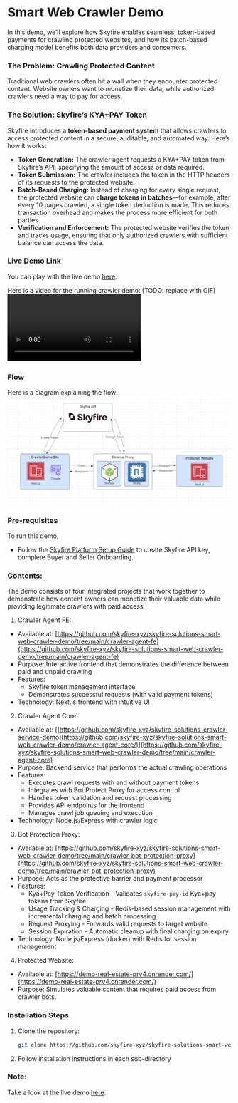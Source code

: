 # Smart Web Crawler Demo

In this demo, we’ll explore how Skyfire enables seamless, token-based payments for crawling protected websites, and how its batch-based charging model benefits both data providers and consumers.

### The Problem: Crawling Protected Content

Traditional web crawlers often hit a wall when they encounter protected content. Website owners want to monetize their data, while authorized crawlers need a way to pay for access.

### The Solution: Skyfire’s KYA+PAY Token

Skyfire introduces a **token-based payment system** that allows crawlers to access protected content in a secure, auditable, and automated way. Here’s how it works:

- **Token Generation:** The crawler agent requests a KYA+PAY token from Skyfire’s API, specifying the amount of access or data required.
- **Token Submission:** The crawler includes the token in the HTTP headers of its requests to the protected website.
- **Batch-Based Charging:** Instead of charging for every single request, the protected website can **charge tokens in batches**—for example, after every 10 pages crawled, a single token deduction is made. This reduces transaction overhead and makes the process more efficient for both parties.
- **Verification and Enforcement:** The protected website verifies the token and tracks usage, ensuring that only authorized crawlers with sufficient balance can access the data.

### Live Demo Link

You can play with the live demo [here](https://crawler-demo.skyfire.xyz/).

Here is a video for the running crawler demo:
(TODO: replace with GIF)
![Running Crawler Demo Video](https://github.com/skyfire-xyz/skyfire-solutions-smart-web-crawler-demo/blob/main/crawler-agent-fe/public/static/videos/running_crawler_demo.mov)

### Flow

Here is a diagram explaining the flow:
![Flow Diagram](https://github.com/skyfire-xyz/skyfire-solutions-smart-web-crawler-demo/blob/main/static/images/crawler_flow.png?raw=true)

### Pre-requisites

To run this demo,

- Follow the [Skyfire Platform Setup Guide](https://docs.skyfire.xyz/docs/introduction) to create Skyfire API key, complete Buyer and Seller Onboarding.

### Contents:

The demo consists of four integrated projects that work together to demonstrate how content owners can monetize their valuable data while providing legitimate crawlers with paid access.

1. Crawler Agent FE:

- Available at: [https://github.com/skyfire-xyz/skyfire-solutions-smart-web-crawler-demo/tree/main/crawler-agent-fe](https://github.com/skyfire-xyz/skyfire-solutions-smart-web-crawler-demo/tree/main/crawler-agent-fe)
- Purpose: Interactive frontend that demonstrates the difference between paid and unpaid crawling
- Features:
  - Skyfire token management interface
  - Demonstrates successful requests (with valid payment tokens)
- Technology: Next.js frontend with intuitive UI

2. Crawler Agent Core:

- Available at: [[https://github.com/skyfire-xyz/skyfire-solutions-crawler-service-demo](https://github.com/skyfire-xyz/skyfire-solutions-smart-web-crawler-demo/crawler-agent-core/)](https://github.com/skyfire-xyz/skyfire-solutions-smart-web-crawler-demo/tree/main/crawler-agent-core)
- Purpose: Backend service that performs the actual crawling operations
- Features:
  - Executes crawl requests with and without payment tokens
  - Integrates with Bot Protect Proxy for access control
  - Handles token validation and request processing
  - Provides API endpoints for the frontend
  - Manages crawl job queuing and execution
- Technology: Node.js/Express with crawler logic

3. Bot Protection Proxy:

- Available at: [https://github.com/skyfire-xyz/skyfire-solutions-smart-web-crawler-demo/tree/main/crawler-bot-protection-proxy](https://github.com/skyfire-xyz/skyfire-solutions-smart-web-crawler-demo/tree/main/crawler-bot-protection-proxy)
- Purpose: Acts as the protective barrier and payment processor
- Features:
  - Kya+Pay Token Verification - Validates `skyfire-pay-id` Kya+pay tokens from Skyfire
  - Usage Tracking & Charging - Redis-based session management with incremental charging and batch processing
  - Request Proxying - Forwards valid requests to target website
  - Session Expiration - Automatic cleanup with final charging on expiry
- Technology: Node.js/Express (docker) with Redis for session management

4. Protected Website:

- Available at: [https://demo-real-estate-prv4.onrender.com/](https://demo-real-estate-prv4.onrender.com/)
- Purpose: Simulates valuable content that requires paid access from crawler bots.

### Installation Steps

1.  Clone the repository:
    ```bash
    git clone https://github.com/skyfire-xyz/skyfire-solutions-smart-web-crawler-demo.git
    ```
2.  Follow installation instructions in each sub-directory

### Note:

Take a look at the live demo [here](https://crawler-demo.skyfire.xyz/).

